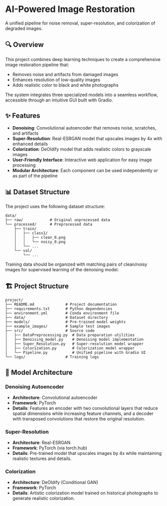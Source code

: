 
# AI-Powered Image Restoration

A unified pipeline for noise removal, super-resolution, and colorization of degraded images.


## 🔍 Overview

This project combines deep learning techniques to create a comprehensive image restoration pipeline that:
- Removes noise and artifacts from damaged images
- Enhances resolution of low-quality images
- Adds realistic color to black and white photographs

The system integrates three specialized models into a seamless workflow, accessible through an intuitive GUI built with Gradio.

## ✨ Features

- **Denoising**: Convolutional autoencoder that removes noise, scratches, and artifacts
- **Super-Resolution**: Real-ESRGAN model that upscales images by 4x with enhanced details
- **Colorization**: DeOldify model that adds realistic colors to grayscale images
- **User-Friendly Interface**: Interactive web application for easy image processing
- **Modular Architecture**: Each component can be used independently or as part of the pipeline


## 📊 Dataset Structure

The project uses the following dataset structure:

```
data/
├── raw/            # Original unprocessed data
└── processed/      # Preprocessed data
    ├── train/
    │   ├── class1/
    │   │   ├── clean_0.png
    │   │   └── noisy_0.png
    │   └── ...
    └── val/
        └── ...
```

Training data should be organized with matching pairs of clean/noisy images for supervised learning of the denoising model.


## 🏗️ Project Structure

```
project/
├── README.md              # Project documentation
├── requirements.txt       # Python dependencies
├── environment.yml        # Conda environment file
├── data/                  # Dataset directory
├── models/                # Pre-trained model weights
├── example_images/        # Sample test images
├── src/                   # Source code
│   ├── DataPreprocessing.py  # Data preparation utilities
│   ├── Denoising_model.py    # Denoising model implementation
│   ├── Super_Resolution.py   # Super-resolution model wrapper
│   ├── Colorization.py       # Colorization model wrapper
│   └── Pipeline.py           # Unified pipeline with Gradio UI
└── logs/                  # Training logs
```

## 🧠 Model Architecture

### Denoising Autoencoder
- **Architecture**: Convolutional autoencoder
- **Framework**: PyTorch
- **Details**: Features an encoder with two convolutional layers that reduce spatial dimensions while increasing feature channels, and a decoder with transposed convolutions that restore the original resolution.

### Super-Resolution
- **Architecture**: Real-ESRGAN
- **Framework**: PyTorch (via torch.hub)
- **Details**: Pre-trained model that upscales images by 4x while maintaining realistic textures and details.

### Colorization
- **Architecture**: DeOldify (Conditional GAN)
- **Framework**: PyTorch
- **Details**: Artistic colorization model trained on historical photographs to generate realistic colorization.
